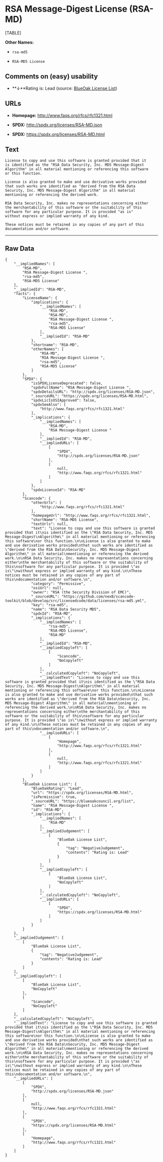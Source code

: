 RSA Message-Digest License (RSA-MD)
===================================

[TABLE]

**Other Names:**

-   `rsa-md5`

-   `RSA-MD5 License`

Comments on (easy) usability
----------------------------

-   **↓**Rating is: Lead (source: [BlueOak License
    List](https://blueoakcouncil.org/list "BlueOak License List"))

URLs
----

-   **Homepage:** http://www.faqs.org/rfcs/rfc1321.html

-   **SPDX:** http://spdx.org/licenses/RSA-MD.json

-   **SPDX:** https://spdx.org/licenses/RSA-MD.html

Text
----

    License to copy and use this software is granted provided that it
    is identified as the "RSA Data Security, Inc. MD5 Message-Digest
    Algorithm" in all material mentioning or referencing this software
    or this function.

    License is also granted to make and use derivative works provided
    that such works are identified as "derived from the RSA Data
    Security, Inc. MD5 Message-Digest Algorithm" in all material
    mentioning or referencing the derived work.

    RSA Data Security, Inc. makes no representations concerning either
    the merchantability of this software or the suitability of this
    software for any particular purpose. It is provided "as is"
    without express or implied warranty of any kind.

    These notices must be retained in any copies of any part of this
    documentation and/or software.

------------------------------------------------------------------------

Raw Data
--------

    {
        "__impliedNames": [
            "RSA-MD",
            "RSA Message-Digest License ",
            "rsa-md5",
            "RSA-MD5 License"
        ],
        "__impliedId": "RSA-MD",
        "facts": {
            "LicenseName": {
                "implications": {
                    "__impliedNames": [
                        "RSA-MD",
                        "RSA-MD",
                        "RSA Message-Digest License ",
                        "rsa-md5",
                        "RSA-MD5 License"
                    ],
                    "__impliedId": "RSA-MD"
                },
                "shortname": "RSA-MD",
                "otherNames": [
                    "RSA-MD",
                    "RSA Message-Digest License ",
                    "rsa-md5",
                    "RSA-MD5 License"
                ]
            },
            "SPDX": {
                "isSPDXLicenseDeprecated": false,
                "spdxFullName": "RSA Message-Digest License ",
                "spdxDetailsURL": "http://spdx.org/licenses/RSA-MD.json",
                "_sourceURL": "https://spdx.org/licenses/RSA-MD.html",
                "spdxLicIsOSIApproved": false,
                "spdxSeeAlso": [
                    "http://www.faqs.org/rfcs/rfc1321.html"
                ],
                "_implications": {
                    "__impliedNames": [
                        "RSA-MD",
                        "RSA Message-Digest License "
                    ],
                    "__impliedId": "RSA-MD",
                    "__impliedURLs": [
                        [
                            "SPDX",
                            "http://spdx.org/licenses/RSA-MD.json"
                        ],
                        [
                            null,
                            "http://www.faqs.org/rfcs/rfc1321.html"
                        ]
                    ]
                },
                "spdxLicenseId": "RSA-MD"
            },
            "Scancode": {
                "otherUrls": [
                    "http://www.faqs.org/rfcs/rfc1321.html"
                ],
                "homepageUrl": "http://www.faqs.org/rfcs/rfc1321.html",
                "shortName": "RSA-MD5 License",
                "textUrls": null,
                "text": "License to copy and use this software is granted provided that it\nis identified as the \"RSA Data Security, Inc. MD5 Message-Digest\nAlgorithm\" in all material mentioning or referencing this software\nor this function.\n\nLicense is also granted to make and use derivative works provided\nthat such works are identified as \"derived from the RSA Data\nSecurity, Inc. MD5 Message-Digest Algorithm\" in all material\nmentioning or referencing the derived work.\n\nRSA Data Security, Inc. makes no representations concerning either\nthe merchantability of this software or the suitability of this\nsoftware for any particular purpose. It is provided \"as is\"\nwithout express or implied warranty of any kind.\n\nThese notices must be retained in any copies of any part of this\ndocumentation and/or software.\n",
                "category": "Permissive",
                "osiUrl": null,
                "owner": "RSA (the Security Division of EMC)",
                "_sourceURL": "https://github.com/nexB/scancode-toolkit/blob/develop/src/licensedcode/data/licenses/rsa-md5.yml",
                "key": "rsa-md5",
                "name": "RSA Data Security MD5",
                "spdxId": "RSA-MD",
                "_implications": {
                    "__impliedNames": [
                        "rsa-md5",
                        "RSA-MD5 License",
                        "RSA-MD"
                    ],
                    "__impliedId": "RSA-MD",
                    "__impliedCopyleft": [
                        [
                            "Scancode",
                            "NoCopyleft"
                        ]
                    ],
                    "__calculatedCopyleft": "NoCopyleft",
                    "__impliedText": "License to copy and use this software is granted provided that it\nis identified as the \"RSA Data Security, Inc. MD5 Message-Digest\nAlgorithm\" in all material mentioning or referencing this software\nor this function.\n\nLicense is also granted to make and use derivative works provided\nthat such works are identified as \"derived from the RSA Data\nSecurity, Inc. MD5 Message-Digest Algorithm\" in all material\nmentioning or referencing the derived work.\n\nRSA Data Security, Inc. makes no representations concerning either\nthe merchantability of this software or the suitability of this\nsoftware for any particular purpose. It is provided \"as is\"\nwithout express or implied warranty of any kind.\n\nThese notices must be retained in any copies of any part of this\ndocumentation and/or software.\n",
                    "__impliedURLs": [
                        [
                            "Homepage",
                            "http://www.faqs.org/rfcs/rfc1321.html"
                        ],
                        [
                            null,
                            "http://www.faqs.org/rfcs/rfc1321.html"
                        ]
                    ]
                }
            },
            "BlueOak License List": {
                "BlueOakRating": "Lead",
                "url": "https://spdx.org/licenses/RSA-MD.html",
                "isPermissive": true,
                "_sourceURL": "https://blueoakcouncil.org/list",
                "name": "RSA Message-Digest License ",
                "id": "RSA-MD",
                "_implications": {
                    "__impliedNames": [
                        "RSA-MD"
                    ],
                    "__impliedJudgement": [
                        [
                            "BlueOak License List",
                            {
                                "tag": "NegativeJudgement",
                                "contents": "Rating is: Lead"
                            }
                        ]
                    ],
                    "__impliedCopyleft": [
                        [
                            "BlueOak License List",
                            "NoCopyleft"
                        ]
                    ],
                    "__calculatedCopyleft": "NoCopyleft",
                    "__impliedURLs": [
                        [
                            "SPDX",
                            "https://spdx.org/licenses/RSA-MD.html"
                        ]
                    ]
                }
            }
        },
        "__impliedJudgement": [
            [
                "BlueOak License List",
                {
                    "tag": "NegativeJudgement",
                    "contents": "Rating is: Lead"
                }
            ]
        ],
        "__impliedCopyleft": [
            [
                "BlueOak License List",
                "NoCopyleft"
            ],
            [
                "Scancode",
                "NoCopyleft"
            ]
        ],
        "__calculatedCopyleft": "NoCopyleft",
        "__impliedText": "License to copy and use this software is granted provided that it\nis identified as the \"RSA Data Security, Inc. MD5 Message-Digest\nAlgorithm\" in all material mentioning or referencing this software\nor this function.\n\nLicense is also granted to make and use derivative works provided\nthat such works are identified as \"derived from the RSA Data\nSecurity, Inc. MD5 Message-Digest Algorithm\" in all material\nmentioning or referencing the derived work.\n\nRSA Data Security, Inc. makes no representations concerning either\nthe merchantability of this software or the suitability of this\nsoftware for any particular purpose. It is provided \"as is\"\nwithout express or implied warranty of any kind.\n\nThese notices must be retained in any copies of any part of this\ndocumentation and/or software.\n",
        "__impliedURLs": [
            [
                "SPDX",
                "http://spdx.org/licenses/RSA-MD.json"
            ],
            [
                null,
                "http://www.faqs.org/rfcs/rfc1321.html"
            ],
            [
                "SPDX",
                "https://spdx.org/licenses/RSA-MD.html"
            ],
            [
                "Homepage",
                "http://www.faqs.org/rfcs/rfc1321.html"
            ]
        ]
    }
